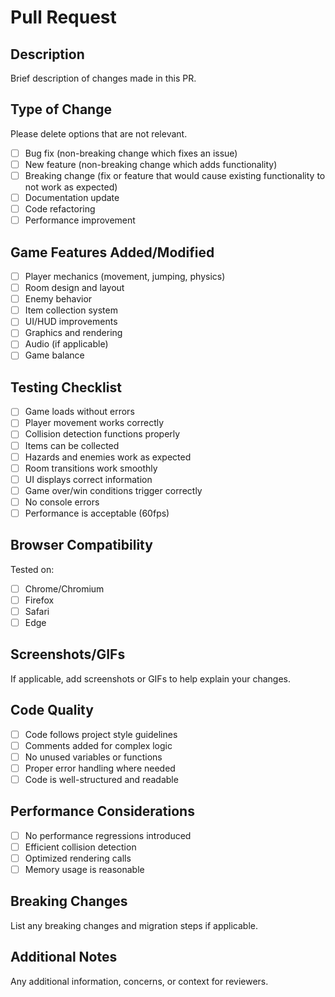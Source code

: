 # Pull Request

## Description
Brief description of changes made in this PR.

## Type of Change
Please delete options that are not relevant.

- [ ] Bug fix (non-breaking change which fixes an issue)
- [ ] New feature (non-breaking change which adds functionality)
- [ ] Breaking change (fix or feature that would cause existing functionality to not work as expected)
- [ ] Documentation update
- [ ] Code refactoring
- [ ] Performance improvement

## Game Features Added/Modified
- [ ] Player mechanics (movement, jumping, physics)
- [ ] Room design and layout
- [ ] Enemy behavior
- [ ] Item collection system
- [ ] UI/HUD improvements
- [ ] Graphics and rendering
- [ ] Audio (if applicable)
- [ ] Game balance

## Testing Checklist
- [ ] Game loads without errors
- [ ] Player movement works correctly
- [ ] Collision detection functions properly
- [ ] Items can be collected
- [ ] Hazards and enemies work as expected
- [ ] Room transitions work smoothly
- [ ] UI displays correct information
- [ ] Game over/win conditions trigger correctly
- [ ] No console errors
- [ ] Performance is acceptable (60fps)

## Browser Compatibility
Tested on:
- [ ] Chrome/Chromium
- [ ] Firefox
- [ ] Safari
- [ ] Edge

## Screenshots/GIFs
If applicable, add screenshots or GIFs to help explain your changes.

## Code Quality
- [ ] Code follows project style guidelines
- [ ] Comments added for complex logic
- [ ] No unused variables or functions
- [ ] Proper error handling where needed
- [ ] Code is well-structured and readable

## Performance Considerations
- [ ] No performance regressions introduced
- [ ] Efficient collision detection
- [ ] Optimized rendering calls
- [ ] Memory usage is reasonable

## Breaking Changes
List any breaking changes and migration steps if applicable.

## Additional Notes
Any additional information, concerns, or context for reviewers.